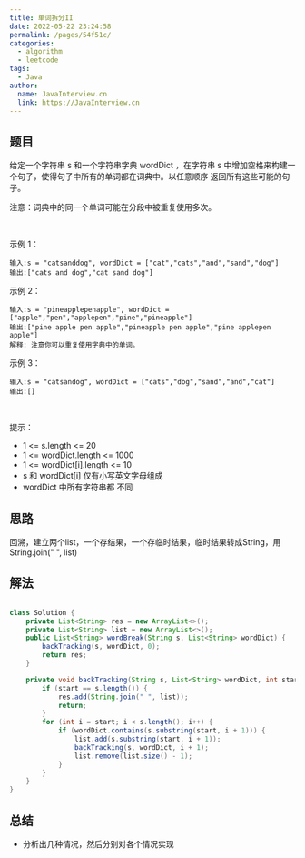 ```yaml
---
title: 单词拆分II
date: 2022-05-22 23:24:58
permalink: /pages/54f51c/
categories:
  - algorithm
  - leetcode
tags:
  - Java
author: 
  name: JavaInterview.cn
  link: https://JavaInterview.cn
---
```



## 题目
给定一个字符串 s 和一个字符串字典 wordDict ，在字符串 s 中增加空格来构建一个句子，使得句子中所有的单词都在词典中。以任意顺序 返回所有这些可能的句子。

注意：词典中的同一个单词可能在分段中被重复使用多次。

 

示例 1：

    输入:s = "catsanddog", wordDict = ["cat","cats","and","sand","dog"]
    输出:["cats and dog","cat sand dog"]
示例 2：

    输入:s = "pineapplepenapple", wordDict = ["apple","pen","applepen","pine","pineapple"]
    输出:["pine apple pen apple","pineapple pen apple","pine applepen apple"]
    解释: 注意你可以重复使用字典中的单词。
示例 3：

    输入:s = "catsandog", wordDict = ["cats","dog","sand","and","cat"]
    输出:[]
 

提示：

- 1 <= s.length <= 20
- 1 <= wordDict.length <= 1000
- 1 <= wordDict[i].length <= 10
- s 和 wordDict[i] 仅有小写英文字母组成
- wordDict 中所有字符串都 不同


## 思路

回溯，建立两个list，一个存结果，一个存临时结果，临时结果转成String，用String.join(" ", list)

## 解法
```java

class Solution {
    private List<String> res = new ArrayList<>();
    private List<String> list = new ArrayList<>();
    public List<String> wordBreak(String s, List<String> wordDict) {
        backTracking(s, wordDict, 0);
        return res;
    }

    private void backTracking(String s, List<String> wordDict, int start) {
        if (start == s.length()) {
            res.add(String.join(" ", list));
            return;
        }
        for (int i = start; i < s.length(); i++) {
            if (wordDict.contains(s.substring(start, i + 1))) {
                list.add(s.substring(start, i + 1));
                backTracking(s, wordDict, i + 1);
                list.remove(list.size() - 1);
            }
        }
    }
}
```

## 总结

- 分析出几种情况，然后分别对各个情况实现 
